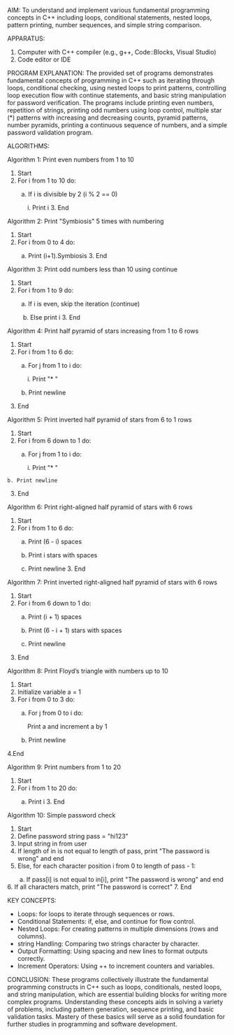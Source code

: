 AIM:
To understand and implement various fundamental programming concepts in C++ including loops, conditional statements, nested loops, pattern printing, number sequences, and simple string comparison.

APPARATUS:
1. Computer with C++ compiler (e.g., g++, Code::Blocks, Visual Studio)
2. Code editor or IDE

PROGRAM EXPLANATION:
The provided set of programs demonstrates fundamental concepts of programming in C++ such as iterating through loops, conditional checking, using nested loops to print patterns, controlling loop execution flow with continue statements, and basic string manipulation for password verification. The programs include printing even numbers, repetition of strings, printing odd numbers using loop control, multiple star (*) patterns with increasing and decreasing counts, pyramid patterns, number pyramids, printing a continuous sequence of numbers, and a simple password validation program.

ALGORITHMS:

Algorithm 1: Print even numbers from 1 to 10
1. Start
2. For i from 1 to 10 do:
   
    a. If i is divisible by 2 (i % 2 == 0)
    
    i. Print i
3. End

Algorithm 2: Print "Symbiosis" 5 times with numbering
1. Start
2.  For i from 0 to 4 do:
  
    a. Print (i+1).Symbiosis
3. End

Algorithm 3: Print odd numbers less than 10 using continue
1. Start
2.  For i from 1 to 9 do:
  
    a. If i is even, skip the iteration (continue)
    
    b. Else print i
3. End

Algorithm 4: Print half pyramid of stars increasing from 1 to 6 rows
1. Start
2.  For i from 1 to 6 do:

    a. For j from 1 to i do:
    
    i. Print "* "
    
    b. Print newline
    
3. End

Algorithm 5: Print inverted half pyramid of stars from 6 to 1 rows
1. Start
2.  For i from 6 down to 1 do:

    a. For j from 1 to i do:
    
    i. Print "* "
    
    b. Print newline 
3. End

Algorithm 6: Print right-aligned half pyramid of stars with 6 rows
1. Start
2.  For i from 1 to 6 do:
 
    a. Print (6 - i) spaces
    
    b. Print i stars with spaces
    
    c. Print newline
3. End

Algorithm 7: Print inverted right-aligned half pyramid of stars with 6 rows
1. Start
2.  For i from 6 down to 1 do:
  
    a. Print (i + 1) spaces
    
    b. Print (6 - i + 1) stars with spaces
    
    c. Print newline
    
3. End

Algorithm 8: Print Floyd’s triangle with numbers up to 10
1. Start
2. Initialize variable a = 1
3.  For i from 0 to 3 do:
   
    a. For j from 0 to i do:
    
    Print a and increment a by 1
    
    b. Print newline
    
4.End

Algorithm 9: Print numbers from 1 to 20
1. Start
2. For i from 1 to 20 do:
   
   a. Print i
3. End

Algorithm 10: Simple password check
1. Start
2. Define password string pass = "hi123"
3. Input string in from user
4. If length of in is not equal to length of pass, print "The password is wrong" and end
5. Else, for each character position i from 0 to length of pass - 1:

  a. If pass[i] is not equal to in[i], print "The password is wrong" and end
6. If all characters match, print "The password is correct"
7. End

KEY CONCEPTS:
- Loops: for loops to iterate through sequences or rows.
- Conditional Statements: if, else, and continue for flow control.
- Nested Loops: For creating patterns in multiple dimensions (rows and columns).
- string Handling: Comparing two strings character by character.
- Output Formatting: Using spacing and new lines to format outputs correctly.
- Increment Operators: Using ++ to increment counters and variables.

CONCLUSION:
These programs collectively illustrate the fundamental programming constructs in C++ such as loops, conditionals, nested loops, and string manipulation, which are essential building blocks for writing more complex programs. Understanding these concepts aids in solving a variety of problems, including pattern generation, sequence printing, and basic validation tasks. Mastery of these basics will serve as a solid foundation for further studies in programming and software development.
